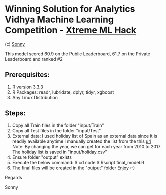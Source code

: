 # Winning Solution for Analytics Vidhya Machine Learning Competition - [Xtreme ML Hack](https://datahack.analyticsvidhya.com/contest/machine-learning-hackathon/)

(c) [Sonny](https://github.com/sonnylaskar)

This model scored 60.9 on the Public Leaderboard, 61.7 on the Private Leaderboard and ranked #2

## Prerequisites:
1. R version 3.3.3 
2. R Packages: readr, lubridate, dplyr, tidyr, xgboost
3. Any Linux Distribution

## Steps:
1. Copy all Train files in the folder "input/Train"
2. Copy all Test files in the folder "input/Test"
3. External data:
	I used holiday list of Spain as an external data since it is readily available anytime
	I manually created the list from the this [url]("http://www.officeholidays.com/countries/spain/regional.php?list_year=2010&list_region=catalonia" "Calender")
	Note: By changing the year, we can get for each year from 2010 to 2017
	The holiday list is saved in "input/holiday.csv"
4. Ensure folder "output" exists
5. Execute the below command:
	$ cd code
	$ Rscript final_model.R
6. The final files will be created in the "output" folder
Enjoy :-)


Regards

Sonny
